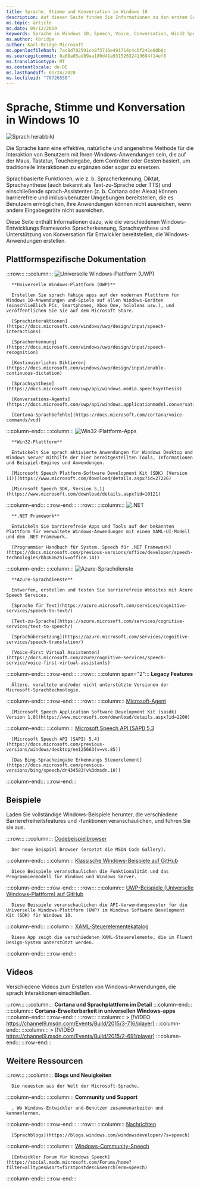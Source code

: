 ```yaml
---
title: Sprache, Stimme und Konversation in Windows 10
description: Auf dieser Seite finden Sie Informationen zu den ersten Schritten bei der Entwicklung von sprachfähigen Windows-apps.
ms.topic: article
ms.date: 09/12/2019
keywords: Sprache in Windows 10, Speech, Voice, Conversation, Win32 Speech apps, UWP Speech apps, WPF Speech apps, WinForms Speech apps
ms.author: kbridge
author: Karl-Bridge-Microsoft
ms.openlocfilehash: 7ac8d782591ce8f3716e491714c4cbf241e80b6c
ms.sourcegitcommit: 8a88a05ad89aa180d41a93152632413694f14ef8
ms.translationtype: MT
ms.contentlocale: de-DE
ms.lasthandoff: 01/24/2020
ms.locfileid: "76726550"
---
```

# <a name="speech-voice-and-conversation-in-windows-10"></a>Sprache, Stimme und Konversation in Windows 10

![Sprach herabbild](images/hero-speech-composite-small.png)

Die Sprache kann eine effektive, natürliche und angenehme Methode für die Interaktion von Benutzern mit Ihren Windows-Anwendungen sein, die auf der Maus, Tastatur, Toucheingabe, dem Controller oder Gesten basiert, um traditionelle Interaktionen zu ergänzen oder sogar zu ersetzen.

Sprachbasierte Funktionen, wie z. b. Spracherkennung, Diktat, Sprachsynthese (auch bekannt als Text-zu-Sprache oder TTS) und einschließende sprach-Assistenten (z. b. Cortana oder Alexa) können barrierefreie und inklusivbenutzer Umgebungen bereitstellen, die es Benutzern ermöglichen, Ihre Anwendungen können nicht ausreichen, wenn andere Eingabegeräte nicht ausreichen.

Diese Seite enthält Informationen dazu, wie die verschiedenen Windows-Entwicklungs Frameworks Spracherkennung, Sprachsynthese und Unterstützung von Konversation für Entwickler bereitstellen, die Windows-Anwendungen erstellen.

## <a name="platform-specific-documentation"></a>Plattformspezifische Dokumentation

:::row:::
   :::column:::
      ![Universelle Windows-Plattform (UWP)](images/platform-uwp.png)

      **Universelle Windows-Plattform (UWP)**

      Erstellen Sie sprach fähige apps auf der modernen Plattform für Windows 10-Anwendungen und-Spiele auf allen Windows-Geräten (einschließlich PCs, Smartphones, Xbox One, hololens usw.), und veröffentlichen Sie Sie auf dem Microsoft Store.

      [Sprachinteraktionen](https://docs.microsoft.com/windows/uwp/design/input/speech-interactions)

      [Spracherkennung](https://docs.microsoft.com/windows/uwp/design/input/speech-recognition)

      [Kontinuierliches Diktieren](https://docs.microsoft.com/windows/uwp/design/input/enable-continuous-dictation)

      [Sprachsynthese](https://docs.microsoft.com/uwp/api/windows.media.speechsynthesis)

      [Konversations-Agents](https://docs.microsoft.com/uwp/api/windows.applicationmodel.conversationalagent)

      [Cortana-Sprachbefehle](https://docs.microsoft.com/cortana/voice-commands/vcd)
   :::column-end:::
   :::column:::
      ![Win32-Plattform-Apps](images/platform-win32.png)

      **Win32-Plattform**

      Entwickeln Sie sprach aktivierte Anwendungen für Windows Desktop und Windows Server mithilfe der hier bereitgestellten Tools, Informationen und Beispiel-Engines und Anwendungen.

      [Microsoft Speech Platform-Software Development Kit (SDK) (Version 11)](https://www.microsoft.com/download/details.aspx?id=27226)
      
      [Microsoft Speech SDK, Version 5,1](https://www.microsoft.com/download/details.aspx?id=10121)
   :::column-end:::
:::row-end:::
:::row:::
   :::column:::
      ![.NET](images/platform-dotnet.png)

      **.NET Framework**

      Entwickeln Sie barrierefreie Apps und Tools auf der bekannten Plattform für verwaltete Windows-Anwendungen mit einem XAML-UI-Modell und dem .NET Framework.

      [Programmier Handbuch für System. Speech für .NET Framework](https://docs.microsoft.com/previous-versions/office/developer/speech-technologies/hh361625(v=office.14))
   :::column-end:::
   :::column:::
      ![Azure-Sprachdienste](images/platform-azure-speech.png)

      **Azure-Sprachdienste**

      Entwerfen, erstellen und testen Sie barrierefreie Websites mit Azure Speech Services.

      [Sprache für Text](https://azure.microsoft.com/services/cognitive-services/speech-to-text/)

      [Text-zu-Sprache](https://azure.microsoft.com/services/cognitive-services/text-to-speech/)
      
      [Sprachübersetzung](https://azure.microsoft.com/services/cognitive-services/speech-translation/)

      [Voice-First Virtual Assistenten](https://docs.microsoft.com/azure/cognitive-services/speech-service/voice-first-virtual-assistants)
   :::column-end:::
:::row-end:::
:::row:::
   :::column span="2":::
      **Legacy Features**

      Ältere, veraltete und/oder nicht unterstützte Versionen der Microsoft-Sprachtechnologie.
   :::column-end:::
:::row-end:::
:::row:::
   :::column:::
      [Microsoft-Agent](https://docs.microsoft.com/windows/win32/lwef/microsoft-agent)

      [Microsoft Speech Application Software Development Kit (sasdk) Version 1,0](https://www.microsoft.com/download/details.aspx?id=2200)
   :::column-end:::
   :::column:::
      [Microsoft Speech API (SAPI) 5,3](https://docs.microsoft.com/previous-versions/windows/desktop/ms723627(v=vs.85))

      [Microsoft Speech API (SAPI) 5,4](https://docs.microsoft.com/previous-versions/windows/desktop/ee125663(v=vs.85))

      [Das Bing-Spracheingabe Erkennungs Steuerelement](https://docs.microsoft.com/previous-versions/bing/speech/dn434583(v%3dmsdn.10))
   :::column-end:::
:::row-end:::

## <a name="samples"></a>Beispiele

Laden Sie vollständige Windows-Beispiele herunter, die verschiedene Barrierefreiheitsfeatures und -funktionen veranschaulichen, und führen Sie sie aus.

:::row:::
   :::column:::
      [Codebeispielbrowser](https://docs.microsoft.com/samples/browse/?term=speech)

      Der neue Beispiel Browser (ersetzt die MSDN Code Gallery).
   :::column-end:::
   :::column:::
      [Klassische Windows-Beispiele auf GitHub](https://github.com/microsoft/Windows-classic-samples/search?q=speech&unscoped_q=speech)

      Diese Beispiele veranschaulichen die Funktionalität und das Programmiermodell für Windows und Windows Server. 
   :::column-end:::
:::row-end:::
:::row:::
   :::column:::
      [UWP-Beispiele (Universelle Windows-Plattform) auf GitHub](https://github.com/microsoft/Windows-universal-samples/search?q=speech&unscoped_q=speech)

      Diese Beispiele veranschaulichen die API-Verwendungsmuster für die Universelle Windows-Plattform (UWP) im Windows Software Development Kit (SDK) für Windows 10.
   :::column-end:::
   :::column:::
      [XAML-Steuerelementekatalog](https://github.com/microsoft/Xaml-Controls-Gallery)

      Diese App zeigt die verschiedenen XAML-Steuerelemente, die im Fluent Design-System unterstützt werden.
   :::column-end:::
:::row-end:::

## <a name="videos"></a>Videos

Verschiedene Videos zum Erstellen von Windows-Anwendungen, die sprach Interaktionen einschließen.

:::row:::
   :::column:::
      **Cortana und Sprachplattform im Detail**
   :::column-end:::
   :::column:::
      **Cortana-Erweiterbarkeit in universellen Windows-apps**
   :::column-end:::
:::row-end:::
:::row:::
   :::column:::
      > [!VIDEO https://channel9.msdn.com/Events/Build/2015/3-716/player]
   :::column-end:::
   :::column:::
      > [!VIDEO https://channel9.msdn.com/Events/Build/2015/2-691/player]
   :::column-end:::
:::row-end:::

## <a name="other-resources"></a>Weitere Ressourcen

:::row:::
   :::column:::
      **Blogs und Neuigkeiten**

      Die neuesten aus der Welt der Microsoft-Sprache.
   :::column-end:::
   :::column:::
      **Community und Support**

      , Wo Windows-Entwickler und-Benutzer zusammenarbeiten und kennenlernen.
   :::column-end:::
:::row-end:::
:::row:::
   :::column:::
      [Nachrichten](https://news.microsoft.com/?s=speech)

      [Sprachblogs](https://blogs.windows.com/windowsdeveloper/?s=speech)
   :::column-end:::
   :::column:::
      [Windows-Community-Speech](https://community.windows.com/search?q=speech)

      [Entwickler Forum für Windows Speech](https://social.msdn.microsoft.com/Forums/home?filter=alltypes&sort=firstpostdesc&searchTerm=speech)
   :::column-end:::
:::row-end:::
